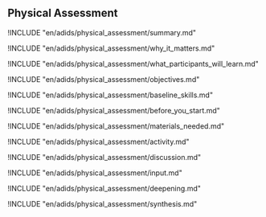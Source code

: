 
##  Physical Assessment

<!-- ![](en/images/physical_assessment.png "") -->

!INCLUDE "en/adids/physical_assessment/summary.md"

<!-- Why The Topic Matters -->

!INCLUDE "en/adids/physical_assessment/why_it_matters.md"

<!--  What Participants Will Learn -->

!INCLUDE "en/adids/physical_assessment/what_participants_will_learn.md"

<!-- Objectives {.sidebar} -->

!INCLUDE "en/adids/physical_assessment/objectives.md"

<!-- Baseline Skills -->

!INCLUDE "en/adids/physical_assessment/baseline_skills.md"

<!-- Before you Start -->

!INCLUDE "en/adids/physical_assessment/before_you_start.md"

<!-- Materials Needed -->

!INCLUDE "en/adids/physical_assessment/materials_needed.md"

<!--Activity {.activity} -->

!INCLUDE "en/adids/physical_assessment/activity.md"

<!--Discussion -->

!INCLUDE "en/adids/physical_assessment/discussion.md"

<!-- Input -->

!INCLUDE "en/adids/physical_assessment/input.md"

<!-- Deepening -->

!INCLUDE "en/adids/physical_assessment/deepening.md"

<!--Synthesis {.synthesis} -->

!INCLUDE "en/adids/physical_assessment/synthesis.md"
